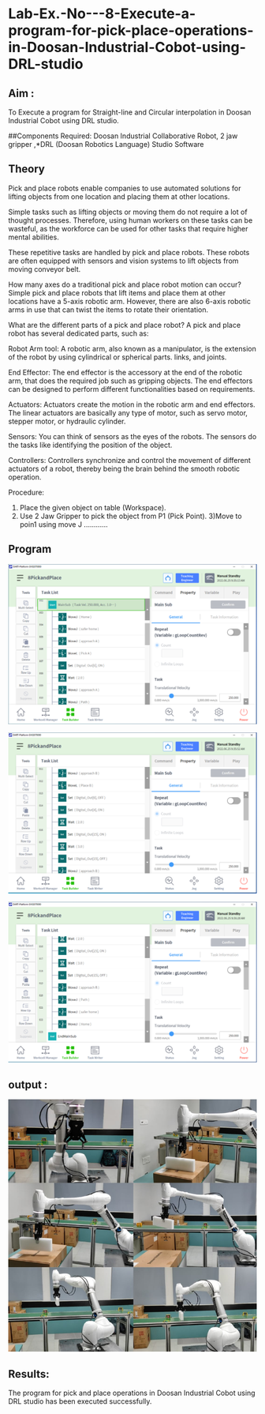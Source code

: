 # Lab-Ex.-No---8-Execute-a-program-for-pick-place-operations-in-Doosan-Industrial-Cobot-using-DRL-studio
## Aim :
To Execute a program for Straight-line and Circular interpolation in Doosan Industrial Cobot using DRL studio.

##Components Required: Doosan Industrial Collaborative Robot, 2 jaw gripper ,*DRL (Doosan Robotics Language) Studio Software


## Theory 
Pick and place robots enable companies to use automated solutions for lifting objects from one location and placing them at other locations.

Simple tasks such as lifting objects or moving them do not require a lot of thought processes. Therefore, using human workers on these tasks can be wasteful, as the workforce can be used for other tasks that require higher mental abilities.

These repetitive tasks are handled by pick and place robots. These robots are often equipped with sensors and vision systems to lift objects from moving conveyor belt.

How many axes do a traditional pick and place robot motion can occur?
Simple pick and place robots that lift items and place them at other locations have a 5-axis robotic arm. However, there are also 6-axis robotic arms in use that can twist the items to rotate their orientation.

What are the different parts of a pick and place robot?
A pick and place robot has several dedicated parts, such as:

Robot Arm tool: A robotic arm, also known as a manipulator, is the extension of the robot by using cylindrical or spherical parts. links, and joints.

End Effector: The end effector is the accessory at the end of the robotic arm, that does the required job such as gripping objects. The end effectors can be designed to perform different functionalities based on requirements.

Actuators: Actuators create the motion in the robotic arm and end effectors. The linear actuators are basically any type of motor, such as servo motor, stepper motor, or hydraulic cylinder.

Sensors: You can think of sensors as the eyes of the robots. The sensors do the tasks like identifying the position of the object.

Controllers: Controllers synchronize and control the movement of different actuators of a robot, thereby being the brain behind the smooth robotic operation.



Procedure:


1) Place the given object on table (Workspace).
2) Use 2 Jaw Gripper to pick the object from P1 (Pick Point). 
3)Move to poin1 using move J
............


## Program 
![OUTPUT](.//u1.png)

![OUTPUT](.//u2.png)

![OUTPUT](.//u3.png)

## output : 

![OUTPUT](.//S1.png)
## Results: 

The program for pick and place operations in Doosan Industrial Cobot using DRL studio has been executed successfully.





